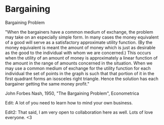 # Bargaining
Bargaining Problem

"When the bargainers have a common medium of exchange, the problem may take on an especially simple form. In many cases the money equivalent of a good will serve as a satisfactory approximate utility function. (By the money equivalent is meant the amount of money which is just as desirable as the good to the individual with whom we are concerned.) This occurs when the utility of an amount of money is approximately a linear function of the amount in the range of amounts concerned in the situation. When we may use a common medium of exchange for the utility function for each individual the set of points in the graph is such that that portion of it in the first quadrant forms an isosceles right triangle. Hence the solution has each bargainer getting the same money profit."

John Forbes Nash, 1950, "The Bargaining Problem", Econometrica

Edit: A lot of you need to learn how to mind your own business. 

Edit2: That said, I am very open to collaboration here as well. Lots of love everyone. <3


